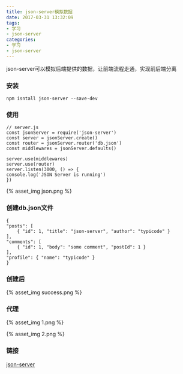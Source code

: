 ```yaml
---
title: json-server模拟数据
date: 2017-03-31 13:32:09
tags: 
- 学习 
- json-server
categories:
- 学习
- json-server 
---
```

json-server可以模拟后端提供的数据，让前端流程走通，实现前后端分离
### 安装
    npm isntall json-server --save-dev
### 使用
    // server.js
    const jsonServer = require('json-server')
    const server = jsonServer.create()
    const router = jsonServer.router('db.json')
    const middlewares = jsonServer.defaults()
<!--more-->
    server.use(middlewares)
    server.use(router)
    server.listen(3000, () => {
    console.log('JSON Server is running')
    })
<!--![](json.png)-->
{% asset_img json.png %}
### 创建db.json文件
    {
    "posts": [
        { "id": 1, "title": "json-server", "author": "typicode" }
    ],
    "comments": [
        { "id": 1, "body": "some comment", "postId": 1 }
    ],
    "profile": { "name": "typicode" }
    }
### 创建后
<!--![](success.png)-->
{% asset_img success.png %}
### 代理
<!--![](1.png)-->
{% asset_img 1.png %}
<!--![](2.png)-->
{% asset_img 2.png %}
### 链接
[json-server](https://github.com/typicode/json-server)